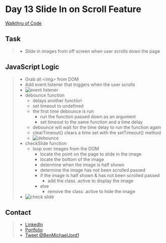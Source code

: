 # Day 13 Slide In on Scroll Feature

[Walkthru of Code](https://youtu.be/Y1Q3IXvNPt0)

## Task

> - Slide in images from off screen when user scrolls down the page

## JavaScript Logic

> - Grab all \<img> from DOM
> - Add event listener that triggers when the user scrolls
> - ![event listener](https://i.imgur.com/eozEVcc.png)
> - debounce function
>   - delays another function
>   - set timeout to undefined
>   - the first time debounce is run
>     - run the function passed down as an argument
>     - set timeout to the same function and a time delay
>   - debounce will wait for the time delay to run the function again
>   - clearTimeout() clears a time set with the setTimeout() method
>   - ![debounce](https://i.imgur.com/Cim68Jo.png)
> - checkSlide function
>   - loop over images from the DOM
>     - locate the point on the page to slide in the image
>     - locate the bottom of the image
>     - determine when the image is half shown
>     - determine the image has not been scrolled passed
>     - if the image is half shown & has not been scrolled passed
>       - add the class .active to display the image
>     - else
>       - remove the class .active to hide the image
> - ![check slide](https://i.imgur.com/gmYdI96.png)

## Contact

> - [LinkedIn](https://www.linkedin.com/in/benjamin-alt-higginbotham/)
> - [Portfolio](https://my-portfolio.benjamin-higginbotham.vercel.app/)
> - [Tweet @BenMichaelJord1](https://twitter.com/BenMichaelJord1)
